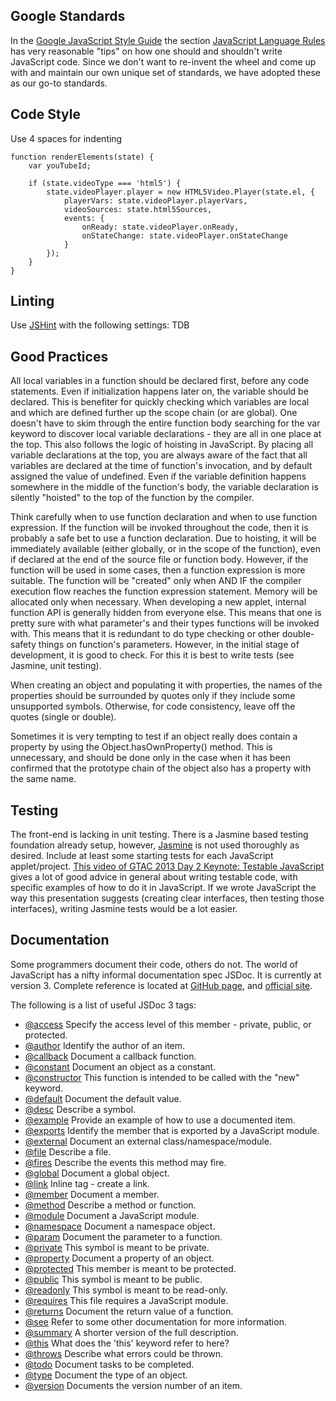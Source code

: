 ## Google Standards
In the [Google JavaScript Style Guide](http://google-styleguide.googlecode.com/svn/trunk/javascriptguide.xml) the section [JavaScript Language Rules](http://google-styleguide.googlecode.com/svn/trunk/javascriptguide.xml#JavaScript_Language_Rules) has very reasonable "tips" on how one should and shouldn't write JavaScript code. Since we don't want to re-invent the wheel and come up with and maintain our own unique set of standards, we have adopted these as our go-to standards.

## Code Style
Use 4 spaces for indenting
```
function renderElements(state) {
    var youTubeId;

    if (state.videoType === 'html5') {
        state.videoPlayer.player = new HTML5Video.Player(state.el, {
            playerVars: state.videoPlayer.playerVars,
            videoSources: state.html5Sources,
            events: {
                onReady: state.videoPlayer.onReady,
                onStateChange: state.videoPlayer.onStateChange
            }
        });
    }
}
```

## Linting
Use [JSHint](http://www.jshint.com/about/) with the following settings:
TDB

## Good Practices

All local variables in a function should be declared first, before any code statements.
Even if initialization happens later on, the variable should be declared. This is benefiter for quickly checking which variables are local and which are defined further up the scope chain (or are global). One doesn't have to skim through the entire function body searching for the var keyword to discover local variable declarations - they are all in one place at the top. This also follows the logic of hoisting in JavaScript. By placing all variable declarations at the top, you are always aware of the fact that all variables are declared at the time of function's invocation, and by default assigned the value of undefined. Even if the variable definition happens somewhere in the middle of the function's body, the variable declaration is silently "hoisted" to the top of the function by the compiler.

Think carefully when to use function declaration and when to use function expression.
If the function will be invoked throughout the code, then it is probably a safe bet to use a function declaration. Due to hoisting, it will be immediately available (either globally, or in the scope of the function), even if declared at the end of the source file or function body. However, if the function will be used in some cases, then a function expression is more suitable. The function will be "created" only when AND IF the compiler execution flow reaches the function expression statement. Memory will be allocated only when necessary. 
When developing a new applet, internal function API is generally hidden from everyone else.
This means that one is pretty sure with what parameter's and their types functions will be invoked with. This means that it is redundant to do type checking or other double-safety things on function's parameters. However, in the initial stage of development, it is good to check. For this it is best to write tests (see Jasmine, unit testing).

When creating an object and populating it with properties, the names of the properties should be surrounded by quotes only if they include some unsupported symbols. Otherwise, for code consistency, leave off the quotes (single or double).

Sometimes it is very tempting to test if an object really does contain a property by using the Object.hasOwnProperty() method. This is unnecessary, and should be done only in the case when it has been confirmed that the prototype chain of the object also has a property with the same name.

## Testing
The front-end is lacking in unit testing. There is a Jasmine based testing foundation already setup, however, [Jasmine](http://pivotal.github.io/jasmine/) is not used thoroughly as desired. Include at least some starting tests for each JavaScript applet/project.
[This video of GTAC 2013 Day 2 Keynote: Testable JavaScript](http://www.youtube.com/watch?feature=player_embedded&v=JjqKQ8ezwKQ) gives a lot of good advice in general about writing testable code, with specific examples of how to do it in JavaScript.  If we wrote JavaScript the way this presentation suggests (creating clear interfaces, then testing those interfaces), writing Jasmine tests would be a lot easier.

## Documentation
Some programmers document their code, others do not. The world of JavaScript has a nifty informal documentation spec JSDoc. It is currently at version 3. Complete reference is located at [GitHub page](https://github.com/jsdoc3/jsdoc), and [official site](http://usejsdoc.org/).

The following is a list of useful JSDoc 3 tags:
- [@access](http://usejsdoc.org/tags-access.html) Specify the access level of this member - private, public, or protected.
- [@author](http://usejsdoc.org/tags-author.html) Identify the author of an item.
- [@callback](http://usejsdoc.org/tags-callback.html) Document a callback function.
- [@constant](http://usejsdoc.org/tags-constant.html) Document an object as a constant.
- [@constructor](http://usejsdoc.org/tags-constructor.html) This function is intended to be called with the "new" keyword.
- [@default](http://usejsdoc.org/tags-default.html) Document the default value.
- [@desc](http://usejsdoc.org/tags-description.html) Describe a symbol.
- [@example](http://usejsdoc.org/tags-example.html) Provide an example of how to use a documented item.
- [@exports](http://usejsdoc.org/tags-exports.html) Identify the member that is exported by a JavaScript module.
- [@external](http://usejsdoc.org/tags-external.html) Document an external class/namespace/module.
- [@file](http://usejsdoc.org/tags-file.html) Describe a file.
- [@fires](http://usejsdoc.org/tags-fires.html) Describe the events this method may fire.
- [@global](http://usejsdoc.org/tags-global.html) Document a global object.
- [@link](http://usejsdoc.org/tags-link.html) Inline tag - create a link.
- [@member](http://usejsdoc.org/tags-member.html) Document a member.
- [@method](http://usejsdoc.org/tags-method.html) Describe a method or function.
- [@module](http://usejsdoc.org/tags-module.html) Document a JavaScript module.
- [@namespace](http://usejsdoc.org/tags-namespace.html) Document a namespace object.
- [@param](http://usejsdoc.org/tags-param.html) Document the parameter to a function.
- [@private](http://usejsdoc.org/tags-private.html) This symbol is meant to be private.
- [@property](http://usejsdoc.org/tags-property.html) Document a property of an object.
- [@protected](http://usejsdoc.org/tags-protected.html) This member is meant to be protected.
- [@public](http://usejsdoc.org/tags-public.html) This symbol is meant to be public.
- [@readonly](http://usejsdoc.org/tags-readonly.html) This symbol is meant to be read-only.
- [@requires](http://usejsdoc.org/tags-requires.html) This file requires a JavaScript module.
- [@returns](http://usejsdoc.org/tags-returns.html) Document the return value of a function.
- [@see](http://usejsdoc.org/tags-see.html) Refer to some other documentation for more information.
- [@summary](http://usejsdoc.org/tags-summary.html) A shorter version of the full description.
- [@this](http://usejsdoc.org/tags-this.html) What does the 'this' keyword refer to here?
- [@throws](http://usejsdoc.org/tags-throws.html) Describe what errors could be thrown.
- [@todo](http://usejsdoc.org/tags-todo.html) Document tasks to be completed.
- [@type](http://usejsdoc.org/tags-type.html) Document the type of an object.
- [@version](http://usejsdoc.org/tags-version.html) Documents the version number of an item.